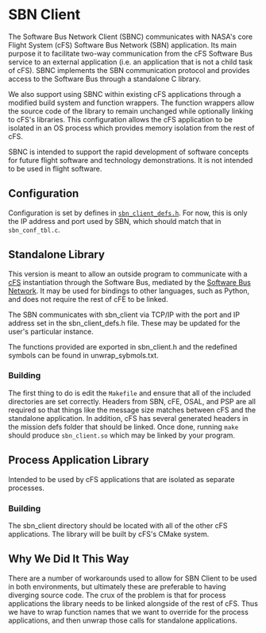 # SBN Client

The Software Bus Network Client (SBNC) communicates with NASA's core Flight System (cFS) Software Bus Network (SBN) application.
Its main purpose it to facilitate two-way communication from the cFS Software Bus service to an external application (i.e. an application that is not a child task of cFS).
SBNC implements the SBN communication protocol and provides access to the Software Bus through a standalone C library.

We also support using SBNC within existing cFS applications through a modified build system and function wrappers.
The function wrappers allow the source code of the library to remain unchanged while optionally linking to cFS's libraries.
This configuration allows the cFS application to be isolated in an OS process which provides memory isolation from the rest of cFS.

SBNC is intended to support the rapid development of software concepts for future flight software and technology demonstrations.
It is not intended to be used in flight software.

## Configuration

Configuration is set by defines in [`sbn_client_defs.h`](./fsw/src/sbn_client_defs.h).
For now, this is only the IP address and port used by SBN, which should match that in `sbn_conf_tbl.c`.

## Standalone Library

This version is meant to allow an outside program to communicate with a [cFS](https://github.com/NASA/cFS) instantiation through the Software Bus, mediated by the [Software Bus Network](https://github.com/nasa/SBN). It may be used for bindings to other languages, such as Python, and does not require the rest of cFE to be linked.

The SBN communicates with sbn_client via TCP/IP with the port and IP address set in the sbn_client_defs.h file. These may be updated for the user's particular instance.   

The functions provided are exported in sbn_client.h and the redefined symbols can be found in unwrap_sybmols.txt.

### Building

The first thing to do is edit the `Makefile` and ensure that all of the included directories are set correctly.
Headers from SBN, cFE, OSAL, and PSP are all required so that things like the message size matches between cFS and the standalone application.
In addition, cFS has several generated headers in the mission defs folder that should be linked.
Once done, running `make` should produce `sbn_client.so` which may be linked by your program.

## Process Application Library

Intended to be used by cFS applications that are isolated as separate processes.

### Building

The sbn_client directory should be located with all of the other cFS applications.
The library will be built by cFS's CMake system.

## Why We Did It This Way

There are a number of workarounds used to allow for SBN Client to be used in both environments, but ultimately these are preferable to having diverging source code.
The crux of the problem is that for process applications the library needs to be linked alongside of the rest of cFS.
Thus we have to wrap function names that we want to override for the process applications, and then unwrap those calls for standalone applications.
